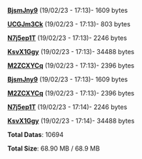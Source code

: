 [**BjsmJny9**](/data/BjsmJny9.txt) (19/02/23 - 17:13)- 1609 bytes

[**UCGJm3Ck**](/data/UCGJm3Ck.txt) (19/02/23 - 17:13)- 803 bytes

[**N7j5ep1T**](/data/N7j5ep1T.txt) (19/02/23 - 17:13)- 2246 bytes

[**KsvX1Ggy**](/data/KsvX1Ggy.txt) (19/02/23 - 17:13)- 34488 bytes

[**M2ZCXYCq**](/data/M2ZCXYCq.txt) (19/02/23 - 17:13)- 2396 bytes

[**BjsmJny9**](/data/BjsmJny9.txt) (19/02/23 - 17:13)- 1609 bytes

[**M2ZCXYCq**](/data/M2ZCXYCq.txt) (19/02/23 - 17:13)- 2396 bytes

[**N7j5ep1T**](/data/N7j5ep1T.txt) (19/02/23 - 17:14)- 2246 bytes

[**KsvX1Ggy**](/data/KsvX1Ggy.txt) (19/02/23 - 17:14)- 34488 bytes

**Total Datas**: 10694

**Total Size**: 68.90 MB / 68.9 MB